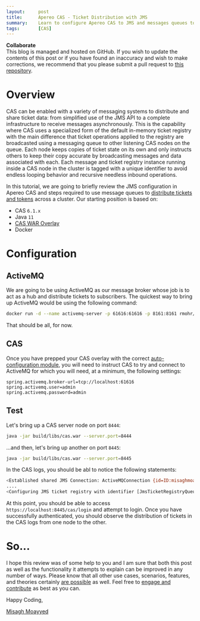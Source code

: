 ```yaml
---
layout:     post
title:      Apereo CAS - Ticket Distribution with JMS
summary:    Learn to configure Apereo CAS to JMS and messages queues to broadcast tickets and tokens across a deployment cluster.
tags:       [CAS]
---
```


<div class="alert alert-success">
<strong>Collaborate</strong><br/>This blog is managed and hosted on GitHub. If you wish to update the contents of this post or if you have found an inaccuracy and wish to make corrections, we recommend that you please submit a pull request to <a href="https://github.com/apereo/apereo.github.io">this repository</a>.
</div>

# Overview

CAS can be enabled with a variety of messaging systems to distribute and share ticket data: from simplified use of the JMS API to a complete infrastructure to receive messages asynchronously. This is the capability where CAS uses a specialized form of the default in-memory ticket registry with the main difference that ticket operations applied to the registry are broadcasted using a messaging queue to other listening CAS nodes on the queue. Each node keeps copies of ticket state on its own and only instructs others to keep their copy accurate by broadcasting messages and data associated with each. Each message and ticket registry instance running inside a CAS node in the cluster is tagged with a unique identifier to avoid endless looping behavior and recursive needless inbound operations.

In this tutorial, we are going to briefly review the JMS configuration in Apereo CAS and steps required to use message queues to [distribute tickets and tokens](https://apereo.github.io/cas/development/ticketing/Messaging-JMS-Ticket-Registry.html) across a cluster. Our starting position is based on:

- CAS `6.1.x`
- Java `11`
- [CAS WAR Overlay](https://github.com/apereo/cas-overlay-template)
- Docker

# Configuration

## ActiveMQ

We are going to be using ActiveMQ as our message broker whose job is to act as a hub and distribute tickets to subscribers. The quickest way to bring up ActiveMQ would be using the following command:

```bash
docker run -d --name activemq-server -p 61616:61616 -p 8161:8161 rmohr/activemq
```

That should be all, for now.

## CAS

Once you have prepped your CAS overlay with the correct [auto-configuration module](https://apereo.github.io/cas/development/ticketing/Messaging-JMS-Ticket-Registry.html), you will need to instruct CAS to try and connect to ActiveMQ for which you will need, at a minimum, the following settings:

```properties
spring.activemq.broker-url=tcp://localhost:61616
spring.activemq.user=admin
spring.activemq.password=admin
```

## Test

Let's bring up a CAS server node on port `8444`:

```bash
java -jar build/libs/cas.war --server.port=8444
```

...and then, let's bring up another on port `8445`:

```bash
java -jar build/libs/cas.war --server.port=8445
```

In the CAS logs, you should be abl to notice the following statements:

```bash
<Established shared JMS Connection: ActiveMQConnection {id=ID:misaghmoayyed.local-65269-1569759674508-1:1,clientId=null,started=false}>
....
<Configuring JMS ticket registry with identifier [JmsTicketRegistryQueueIdentifier(id=d6b0927b-5c08-4c97-b0aa-02d5d8e709f5)]>
```

At this point, you should be able to access `https://localhost:8445/cas/login` and attempt to login. Once you have successfully authenticated, you should observe the distribution of tickets in the CAS logs from one node to the other.

# So...

I hope this review was of some help to you and I am sure that both this post as well as the functionality it attempts to explain can be improved in any number of ways. Please know that all other use cases, scenarios, features, and theories certainly [are possible](https://apereo.github.io/2017/02/18/onthe-theoryof-possibility/) as well. Feel free to [engage and contribute](https://apereo.github.io/cas/developer/Contributor-Guidelines.html) as best as you can.

Happy Coding,

[Misagh Moayyed](https://twitter.com/misagh84)